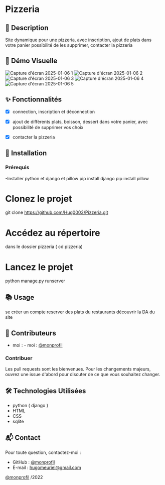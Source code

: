 # Pizzeria

## 📄 Description
Site dynamique pour une pizzeria, avec inscription, ajout de plats dans votre panier possibilité de les supprimer, contacter la pizzeria


## 🎥 Démo Visuelle
![Capture d'écran 2025-01-06 1](https://github.com/user-attachments/assets/2d8a2f96-ad6c-46c3-a2b5-ca12da2889af)
![Capture d'écran 2025-01-06 2](https://github.com/user-attachments/assets/84a572a1-d732-43e0-ba7a-bce50da63238)
![Capture d'écran 2025-01-06 3](https://github.com/user-attachments/assets/498f268c-9726-40c9-b7f6-bd6ac69c12b9)
![Capture d'écran 2025-01-06 4](https://github.com/user-attachments/assets/c5ddfdf6-22f5-4ae4-8a83-fe3806da3c88)
![Capture d'écran 2025-01-06 5](https://github.com/user-attachments/assets/a4d3e8c9-2b26-4869-bf92-59f6b74d5a2e)

## ✨ Fonctionnalités

- [x] connection, inscription et déconnection  
- [x] ajout de différents plats, boisson, dessert dans votre panier, avec possibilité de supprimer vos choix 
- [x] contacter la pizzeria  


## 🚀 Installation

### Prérequis
-Installer python et django et pillow pip install django pip install pillow

# Clonez le projet
git clone https://github.com/Hug0003/Pizzeria.git

# Accédez au répertoire
dans le dossier pizzeria ( cd pizzeria)
# Lancez le projet
python manage.py runserver


## 📚 Usage
se créer un compte reserver des plats du restaurants découvrir la DA du site 

## 👥 Contributeurs
- moi : - moi : [@monprofil](https://github.com/Hug0003)  

### Contribuer
Les pull requests sont les bienvenues. Pour les changements majeurs, ouvrez une issue d'abord pour discuter de ce que vous souhaitez changer.  

## 🛠️ Technologies Utilisées

- python ( django )
- HTML
- CSS
- sqlite

## 📬 Contact

Pour toute question, contactez-moi :  
- GitHub : [@monprofil](https://github.com/Hug0003)  
- E-mail : hugomeuriel@gmail.com

[@monprofil](https://github.com/Hug0003) /2022
